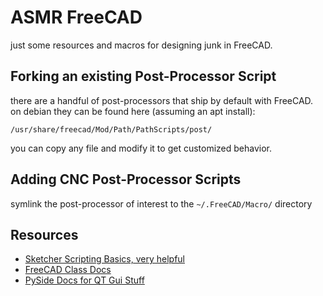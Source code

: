 # ASMR FreeCAD
just some resources and macros for designing junk in FreeCAD.

## Forking an existing Post-Processor Script
there are a handful of post-processors that ship by default with FreeCAD. on debian they can be found here (assuming an apt install):
``` shell
/usr/share/freecad/Mod/Path/PathScripts/post/
```
you can copy any file and modify it to get customized behavior.

## Adding CNC Post-Processor Scripts
symlink the post-processor of interest to the `~/.FreeCAD/Macro/` directory

## Resources
* [Sketcher Scripting Basics, very helpful](https://wiki.freecadweb.org/Sketcher_scripting)
* [FreeCAD Class Docs](https://freecad.github.io/SourceDoc/annotated.html)
* [PySide Docs for QT Gui Stuff](https://srinikom.github.io/pyside-docs/contents.html)
